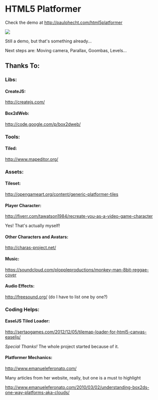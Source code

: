 HTML5 Platformer
================

Check the demo at http://paulohecht.com/html5platformer

<a href="http://paulohecht.com/html5platformer"><img src="http://paulohecht.com/images/html5platformer.jpg" /></a>

Still a demo, but that's something already...

Next steps are: Moving camera, Parallax, Goombas, Levels...

<h2>Thanks To:</h2>

<h3>Libs:</h3>

<h4>CreateJS:</h4>
<a href="http://createjs.com/">http://createjs.com/</a>

<h4>Box2dWeb:</h4>
<a href="http://code.google.com/p/box2dweb/">http://code.google.com/p/box2dweb/</a>

<h3>Tools:</h3>

<h4>Tiled:</h4>
<a href="http://www.mapeditor.org/">http://www.mapeditor.org/</a>

<h3>Assets:</h3>

<h4>Tileset:</h4> 
<a href="http://opengameart.org/content/generic-platformer-tiles">http://opengameart.org/content/generic-platformer-tiles</a>

<h4>Player Character: </h4>
<a href="http://fiverr.com/tawatson1984/recreate-you-as-a-video-game-character">http://fiverr.com/tawatson1984/recreate-you-as-a-video-game-character</a>
<p>Yes! That's actually myself!</p>

<h4>Other Characters and Avatars: </h4>
<a href="http://charas-project.net/">http://charas-project.net/</a> 

<h4>Music:</h4>
<a href="https://soundcloud.com/ploppleproductions/monkey-man-8bit-reggae-cover">https://soundcloud.com/ploppleproductions/monkey-man-8bit-reggae-cover</a>

<h4>Audio Effects:</h4>
<a href="http://freesound.org/">http://freesound.org/</a> (do I have to list one by one?)

<h3>Coding Helps:</h3>

<h4>EaselJS Tiled Loader:</h4>
<a href="http://sertaogames.com/2012/12/05/tilemap-loader-for-html5-canvas-easeljs/">http://sertaogames.com/2012/12/05/tilemap-loader-for-html5-canvas-easeljs/</a>
<p><em>Special Thanks!</em> The whole project started because of it.</p>

<h4>Platformer Mechanics:</h4>
<a href="http://www.emanueleferonato.com/">http://www.emanueleferonato.com/ </a>
<p>Many articles from her website, really, but one is a must to highlight</p>
<a href="http://www.emanueleferonato.com/2010/03/02/understanding-box2ds-one-way-platforms-aka-clouds/">http://www.emanueleferonato.com/2010/03/02/understanding-box2ds-one-way-platforms-aka-clouds/</a>
            
